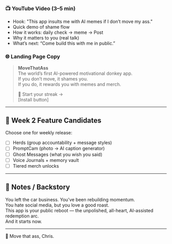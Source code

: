 ### 📺 YouTube Video (3–5 min)

- Hook: "This app insults me with AI memes if I don’t move my ass."
- Quick demo of shame flow
- How it works: daily check → meme → Post
- Why it matters to you (real talk)
- What’s next: “Come build this with me in public.”

### 🌐 Landing Page Copy

> **MoveThatAss**  
> The world’s first AI-powered motivational donkey app.  
> If you don’t move, it shames you.  
> If you do, it rewards you with memes and merch.  
>  
> 🫏 Start your streak →  
> [Install button]

---

## 🔮 Week 2 Feature Candidates

Choose one for weekly release:
- [ ] Herds (group accountability + message styles)
- [ ] PromptCam (photo → AI caption generator)
- [ ] Ghost Messages (what you wish you said)
- [ ] Voice Journals + memory vault
- [ ] Tiered merch unlocks

---

## 💬 Notes / Backstory

You left the car business. You’ve been rebuilding momentum.  
You hate social media, but you love a good roast.  
This app is your public reboot — the unpolished, all-heart, AI-assisted redemption arc.  
And it starts now.

---

🫏 Move that ass, Chris.